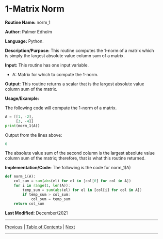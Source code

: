 # 1-Matrix Norm

**Routine Name:** norm_1

**Author:** Palmer Edholm

**Language:** Python.

**Description/Purpose:** This routine computes the 1-norm of a matrix which is simply the largest absolute value column
sum of a matrix.

**Input:** This routine has one input variable.

* A: Matrix for which to compute the 1-norm.

**Output:** This routine returns a scalar that is the largest absolute value column sum of the matrix.

**Usage/Example:**

The following code will compute the 1-norm of a matrix.
```python
A = [[1, -2],
     [3, -4]]
print(norm_1(A))
```
Output from the lines above:
```python
6
```
The absolute value sum of the second column is the largest absolute value column sum of the matrix; therefore, that is what
this routine returned.

**Implementation/Code:** The following is the code for norm_1(A)
```python
def norm_1(A):
    col_sum = sum(abs(el) for el in [col[0] for col in A])
    for i in range(1, len(A)):
        temp_sum = sum(abs(el) for el in [col[i] for col in A])
        if temp_sum > col_sum:
            col_sum = temp_sum
    return col_sum
```
**Last Modified:** December/2021

<hr>

[Previous](inv_power.md)
| [Table of Contents](toc/manual_toc.md)
| [Next](mat_norm_linf.md)

<hr>
